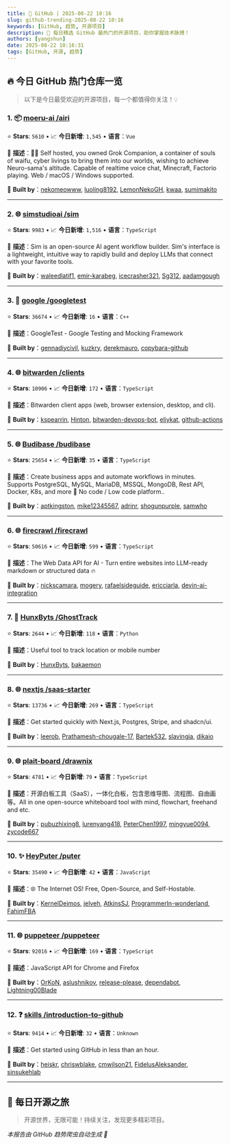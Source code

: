 ```yaml
---
title: 🚀 GitHub | 2025-08-22 10:16
slug: github-trending-2025-08-22 10:16
keywords: [GitHub, 趋势, 开源项目]
description: 🌟 每日精选 GitHub 最热门的开源项目，助你掌握技术脉搏！
authors: [yangshun]
date: 2025-08-22 10:16:31
tags: [GitHub, 开源, 趋势]
---
```


## 🔥 今日 GitHub 热门仓库一览

> 以下是今日最受欢迎的开源项目，每一个都值得你关注！💡

### 1. 📦 [moeru-ai /airi](https://github.com/moeru-ai/airi)

⭐ **Stars**: `5610`   •   📈 **今日新增**: `1,545`   •   **语言**：`Vue`

📝 **描述**：💖🧸 Self hosted, you owned Grok Companion, a container of souls of waifu, cyber livings to bring them into our worlds, wishing to achieve Neuro-sama's altitude. Capable of realtime voice chat, Minecraft, Factorio playing. Web / macOS / Windows supported.

🤝 **Built by**：[nekomeowww](https://github.com/nekomeowww), [luoling8192](https://github.com/luoling8192), [LemonNekoGH](https://github.com/LemonNekoGH), [kwaa](https://github.com/kwaa), [sumimakito](https://github.com/sumimakito)

---

### 2. 🌐 [simstudioai /sim](https://github.com/simstudioai/sim)

⭐ **Stars**: `9983`   •   📈 **今日新增**: `1,516`   •   **语言**：`TypeScript`

📝 **描述**：Sim is an open-source AI agent workflow builder. Sim's interface is a lightweight, intuitive way to rapidly build and deploy LLMs that connect with your favorite tools.

🤝 **Built by**：[waleedlatif1](https://github.com/waleedlatif1), [emir-karabeg](https://github.com/emir-karabeg), [icecrasher321](https://github.com/icecrasher321), [Sg312](https://github.com/Sg312), [aadamgough](https://github.com/aadamgough)

---

### 3. 🔧 [google /googletest](https://github.com/google/googletest)

⭐ **Stars**: `36674`   •   📈 **今日新增**: `16`   •   **语言**：`C++`

📝 **描述**：GoogleTest - Google Testing and Mocking Framework

🤝 **Built by**：[gennadiycivil](https://github.com/gennadiycivil), [kuzkry](https://github.com/kuzkry), [derekmauro](https://github.com/derekmauro), [copybara-github](https://github.com/copybara-github)

---

### 4. 🌐 [bitwarden /clients](https://github.com/bitwarden/clients)

⭐ **Stars**: `10906`   •   📈 **今日新增**: `172`   •   **语言**：`TypeScript`

📝 **描述**：Bitwarden client apps (web, browser extension, desktop, and cli).

🤝 **Built by**：[kspearrin](https://github.com/kspearrin), [Hinton](https://github.com/Hinton), [bitwarden-devops-bot](https://github.com/bitwarden-devops-bot), [eliykat](https://github.com/eliykat), [github-actions](https://github.com/github-actions)

---

### 5. 🌐 [Budibase /budibase](https://github.com/Budibase/budibase)

⭐ **Stars**: `25654`   •   📈 **今日新增**: `35`   •   **语言**：`TypeScript`

📝 **描述**：Create business apps and automate workflows in minutes. Supports PostgreSQL, MySQL, MariaDB, MSSQL, MongoDB, Rest API, Docker, K8s, and more 🚀 No code / Low code platform..

🤝 **Built by**：[aptkingston](https://github.com/aptkingston), [mike12345567](https://github.com/mike12345567), [adrinr](https://github.com/adrinr), [shogunpurple](https://github.com/shogunpurple), [samwho](https://github.com/samwho)

---

### 6. 🌐 [firecrawl /firecrawl](https://github.com/firecrawl/firecrawl)

⭐ **Stars**: `50616`   •   📈 **今日新增**: `599`   •   **语言**：`TypeScript`

📝 **描述**：The Web Data API for AI - Turn entire websites into LLM-ready markdown or structured data 🔥

🤝 **Built by**：[nickscamara](https://github.com/nickscamara), [mogery](https://github.com/mogery), [rafaelsideguide](https://github.com/rafaelsideguide), [ericciarla](https://github.com/ericciarla), [devin-ai-integration](https://github.com/devin-ai-integration)

---

### 7. 🐍 [HunxByts /GhostTrack](https://github.com/HunxByts/GhostTrack)

⭐ **Stars**: `2644`   •   📈 **今日新增**: `118`   •   **语言**：`Python`

📝 **描述**：Useful tool to track location or mobile number

🤝 **Built by**：[HunxByts](https://github.com/HunxByts), [bakaemon](https://github.com/bakaemon)

---

### 8. 🌐 [nextjs /saas-starter](https://github.com/nextjs/saas-starter)

⭐ **Stars**: `13736`   •   📈 **今日新增**: `269`   •   **语言**：`TypeScript`

📝 **描述**：Get started quickly with Next.js, Postgres, Stripe, and shadcn/ui.

🤝 **Built by**：[leerob](https://github.com/leerob), [Prathamesh-chougale-17](https://github.com/Prathamesh-chougale-17), [Bartek532](https://github.com/Bartek532), [slavingia](https://github.com/slavingia), [dikaio](https://github.com/dikaio)

---

### 9. 🌐 [plait-board /drawnix](https://github.com/plait-board/drawnix)

⭐ **Stars**: `4781`   •   📈 **今日新增**: `79`   •   **语言**：`TypeScript`

📝 **描述**：开源白板工具（SaaS），一体化白板，包含思维导图、流程图、自由画等。All in one open-source whiteboard tool with mind, flowchart, freehand and etc.

🤝 **Built by**：[pubuzhixing8](https://github.com/pubuzhixing8), [lurenyang418](https://github.com/lurenyang418), [PeterChen1997](https://github.com/PeterChen1997), [mingyue0094](https://github.com/mingyue0094), [zycode667](https://github.com/zycode667)

---

### 10. ✨ [HeyPuter /puter](https://github.com/HeyPuter/puter)

⭐ **Stars**: `35490`   •   📈 **今日新增**: `42`   •   **语言**：`JavaScript`

📝 **描述**：🌐 The Internet OS! Free, Open-Source, and Self-Hostable.

🤝 **Built by**：[KernelDeimos](https://github.com/KernelDeimos), [jelveh](https://github.com/jelveh), [AtkinsSJ](https://github.com/AtkinsSJ), [ProgrammerIn-wonderland](https://github.com/ProgrammerIn-wonderland), [FahimFBA](https://github.com/FahimFBA)

---

### 11. 🌐 [puppeteer /puppeteer](https://github.com/puppeteer/puppeteer)

⭐ **Stars**: `92016`   •   📈 **今日新增**: `169`   •   **语言**：`TypeScript`

📝 **描述**：JavaScript API for Chrome and Firefox

🤝 **Built by**：[OrKoN](https://github.com/OrKoN), [aslushnikov](https://github.com/aslushnikov), [release-please](https://github.com/release-please), [dependabot](https://github.com/dependabot), [Lightning00Blade](https://github.com/Lightning00Blade)

---

### 12. ❓ [skills /introduction-to-github](https://github.com/skills/introduction-to-github)

⭐ **Stars**: `9414`   •   📈 **今日新增**: `32`   •   **语言**：`Unknown`

📝 **描述**：Get started using GitHub in less than an hour.

🤝 **Built by**：[heiskr](https://github.com/heiskr), [chriswblake](https://github.com/chriswblake), [cmwilson21](https://github.com/cmwilson21), [FidelusAleksander](https://github.com/FidelusAleksander), [sinsukehlab](https://github.com/sinsukehlab)

---

## 🌈 每日开源之旅

> 开源世界，无限可能！持续关注，发现更多精彩项目。

*本报告由 GitHub 趋势爬虫自动生成 🤖*
